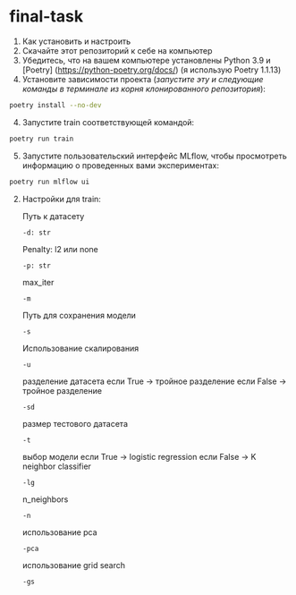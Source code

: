 # final-task
1. Как установить и настроить
  1. Скачайте этот репозиторий к себе на компьютер
  2. Убедитесь, что на вашем компьютере установлены Python 3.9 и [Poetry] (https://python-poetry.org/docs/) (я использую Poetry 1.1.13)
  3. Установите зависимости проекта (*запустите эту и следующие команды в терминале из корня клонированного репозитория*):
  ```sh
  poetry install --no-dev
  ```
  4. Запустите train соответствующей командой:
  ```sh
  poetry run train
  ```
  5. Запустите пользовательский интерфейс MLflow, чтобы просмотреть информацию о проведенных вами экспериментах:
  ```sh
  poetry run mlflow ui
  ```
2. Настройки для train:
    
    Путь к датасету
    ```
    -d: str
    ```
    Penalty: l2 или none
    ```
    -p: str
    ```
    max_iter
    ```
    -m
    ```
    Путь для сохранения модели
    ```
    -s
    ```
    Использование скалирования
    ```
    -u
    ```
    разделение датасета
    если True -> тройное разделение
    если False -> тройное разделение
    ```
    -sd
    ```
    размер тестового датасета
    ```
    -t
    ```
    выбор модели
    если True -> logistic regression
    если False -> K neighbor classifier
    ```
    -lg
    ```
    n_neighbors
    ```
    -n 
    ```
    использование pca
    ```
    -pca
    ```
    использование grid search
    ```
    -gs
    ```
